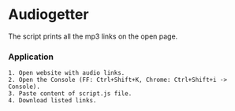 # Audiogetter
The script prints all the mp3 links on the open page.

### Application
```
1. Open website with audio links.
2. Open the Console (FF: Ctrl+Shift+K, Chrome: Ctrl+Shift+i -> Console).
3. Paste content of script.js file.
4. Download listed links.
```
